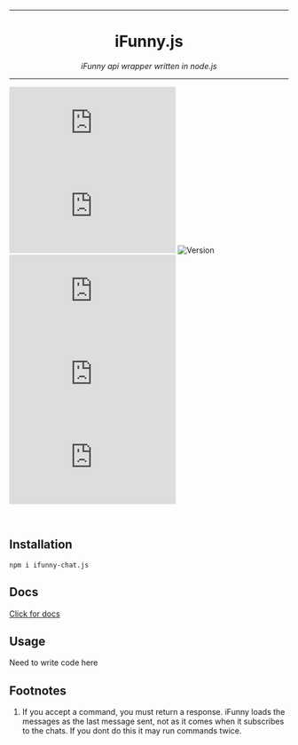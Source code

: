 <hr>
<h1 align="center">iFunny.js</h1>
<p align=center><i align="center">iFunny api wrapper written in node.js</i></p>
<hr>

[![Stars](https://img.shields.io/github/stars/ifunny-co/ifunny.js)](https://github.com/ifunny-co/ifunny.js) [![Fork](https://img.shields.io/github/forks/ifunny-co/ifunny.js)](https://github.com/ifunny-co/ifunny.js/fork) ![Version](https://img.shields.io/badge/version-1.0.0-%23007bff) [![Issues Open](https://img.shields.io/github/issues/ifunny-co/ifunny.js)](https://github.com/ifunny-co/ifunny.js/issues) [![Contributors](https://img.shields.io/github/contributors/ifunny-co/ifunny.js)](https://github.com/ifunny-co/ifunny.js/graphs/contributors)  [![license](https://img.shields.io/github/license/ifunny-co/ifunny.js)](https://github.com/ifunny-co/ifunny.js/blob/master/LICENSE)

<br>

## Installation

```npm i ifunny-chat.js```

## Docs
[Click for docs](https://ifunny-co.github.io/ifunny.js/)

## Usage
Need to write code here

## Footnotes
1. If you accept a command, you must return a response. iFunny loads the messages as the last message sent, not as it comes when it subscribes to the chats. If you dont do this it may run commands twice.